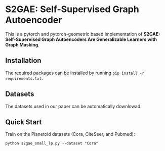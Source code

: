 # S2GAE: Self-Supervised Graph Autoencoder

This is a pytorch and pytorch-geometric based implementation of **S2GAE: Self-Supervised Graph Autoencoders Are Generalizable Learners with Graph Masking**. 

## Installation

The required packages can be installed by running `pip install -r requirements.txt`.


## Datasets
The datasets used in our paper can be automatically downlowad. 

## Quick Start
Train on the Planetoid datasets (Cora, CiteSeer, and Pubmed):
```
python s2gae_small_lp.py --dataset "Cora" 
```
